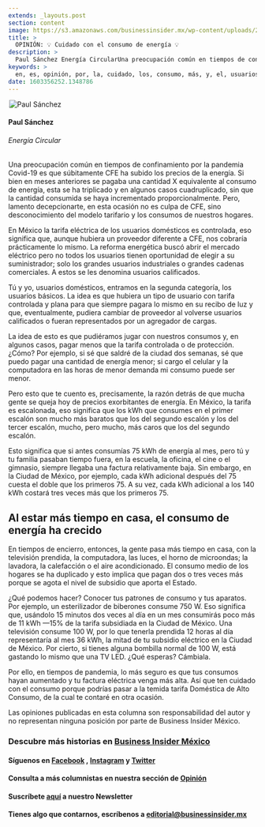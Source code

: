 ```yaml
--- 
extends: _layouts.post 
section: content 
image: https://s3.amazonaws.com/businessinsider.mx/wp-content/uploads/2020/05/27112445/Paul-TW.jpg 
title: > 
  OPINIÓN: 💡 Cuidado con el consumo de energía 💡 
description: > 
  Paul Sánchez Energía CircularUna preocupación común en tiempos de confinamiento por la pandemia Covid-19 es que súbitamente CFE ha subido los precios de la energía.A su vez, cada kWh adicional a los 140 kWh costará tres veces más que los primeros 75.Al estar más tiempo en casa, el consumo de energía ha crecidoEn tiempos de encierro, entonces, la gente pasa más tiempo en casa, con la televisión prendida, la computadora, las luces, el horno de microondas; la lavadora, la calefacción o el aire acondicionado.El consumo medio de los hogares se ha duplicado y esto implica que pagan dos o tres veces más porque se agota el nivel de subsidio que aporta el Estado.Así que ten cuidado con el consumo porque podrías pasar a la temida tarifa Doméstica de Alto Consumo, de la cual te contaré en otra ocasión. 
keywords: > 
  en, es, opinión, por, la, cuidado, los, consumo, más, y, el, usuarios, que, energía 
date: 1603356252.1348786 
--- 
```

<div><p class="[ highlights ]"></p><img alt="Paul S&#225;nchez" class="[ author_image ] lazyload" src="data:image/gif;base64,R0lGODlhAQABAAAAACH5BAEKAAEALAAAAAABAAEAAAICTAEAOw=="><img src="data:image/gif;base64,R0lGODdhAQABAPAAAMPDwwAAACwAAAAAAQABAAACAkQBADs=" class="[ author_image ]" alt="Paul S&#225;nchez"><img class="[ author_image ]" src="https://s3.amazonaws.com/businessinsider.mx/wp-content/uploads/2020/05/27085926/Paul-Sanchez-scaled.jpg" alt="Paul S&#225;nchez"><h4 class="[  ]">Paul S&#225;nchez</h4><h6 class="[  ]">Energ&#237;a Circular</h6>
<p>Una preocupaci&#243;n com&#250;n en tiempos de confinamiento por la pandemia Covid-19 es que s&#250;bitamente CFE ha subido los precios de la energ&#237;a. Si bien en meses anteriores se pagaba una cantidad X equivalente al consumo de energ&#237;a, esta se ha triplicado y en algunos casos cuadruplicado, sin que la cantidad consumida se haya incrementado proporcionalmente. Pero, lamento decepcionarte, en esta ocasi&#243;n no es culpa de CFE, sino desconocimiento del modelo tarifario y los consumos de nuestros hogares.</p><p>En M&#233;xico la tarifa el&#233;ctrica de los usuarios dom&#233;sticos es controlada, eso significa que, aunque hubiera un proveedor diferente a CFE, nos cobrar&#237;a pr&#225;cticamente lo mismo. La reforma energ&#233;tica busc&#243; abrir el mercado el&#233;ctrico pero no todos los usuarios tienen oportunidad de elegir a su suministrador; solo los grandes usuarios industriales o grandes cadenas comerciales. A estos se les denomina usuarios calificados.</p><p>T&#250; y yo, usuarios dom&#233;sticos, entramos en la segunda categor&#237;a, los usuarios b&#225;sicos. La idea es que hubiera un tipo de usuario con tarifa controlada y plana para que siempre pagara lo mismo en su recibo de luz y que, eventualmente, pudiera cambiar de proveedor al volverse usuarios calificados o fueran representados por un agregador de cargas.</p><p>La idea de esto es que pudi&#233;ramos jugar con nuestros consumos y, en algunos casos, pagar menos que la tarifa controlada o de protecci&#243;n. &#191;C&#243;mo? Por ejemplo, si s&#233; que saldr&#233; de la ciudad dos semanas, s&#233; que puedo pagar una cantidad de energ&#237;a menor; si cargo el celular y la computadora en las horas de menor demanda mi consumo puede ser menor.</p><p>Pero esto que te cuento es, precisamente, la raz&#243;n detr&#225;s de que mucha gente se queja hoy de precios exorbitantes de energ&#237;a. En M&#233;xico, la tarifa es escalonada, eso significa que los kWh que consumes en el primer escal&#243;n son mucho m&#225;s baratos que los del segundo escal&#243;n y los del tercer escal&#243;n, mucho, pero mucho, m&#225;s caros que los del segundo escal&#243;n.</p><p>Esto significa que si antes consum&#237;as 75 kWh de energ&#237;a al mes, pero t&#250; y tu familia pasaban tiempo fuera, en la escuela, la oficina, el cine o el gimnasio, siempre llegaba una factura relativamente baja. Sin embargo, en la Ciudad de M&#233;xico, por ejemplo, cada kWh adicional despu&#233;s del 75 cuesta el doble que los primeros 75. A su vez, cada kWh adicional a los 140 kWh costar&#225; tres veces m&#225;s que los primeros 75.</p><h2>Al estar m&#225;s tiempo en casa, el consumo de energ&#237;a ha crecido</h2><p>En tiempos de encierro, entonces, la gente pasa m&#225;s tiempo en casa, con la televisi&#243;n prendida, la computadora, las luces, el horno de microondas; la lavadora, la calefacci&#243;n o el aire acondicionado. El consumo medio de los hogares se ha duplicado y esto implica que pagan dos o tres veces m&#225;s porque se agota el nivel de subsidio que aporta el Estado.</p><p>&#191;Qu&#233; podemos hacer? Conocer tus patrones de consumo y tus aparatos. Por ejemplo, un esterilizador de biberones consume 750 W. Eso significa que, us&#225;ndolo 15 minutos dos veces al d&#237;a en un mes consumir&#225;s poco m&#225;s de 11 kWh &#8212;15% de la tarifa subsidiada en la Ciudad de M&#233;xico. Una televisi&#243;n consume 100 W, por lo que tenerla prendida 12 horas al d&#237;a representar&#237;a al mes 36 kWh, la mitad de tu subsidio el&#233;ctrico en la Ciudad de M&#233;xico. Por cierto, si tienes alguna bombilla normal de 100 W, est&#225; gastando lo mismo que una TV LED. &#191;Qu&#233; esperas? C&#225;mbiala.</p><p>Por ello, en tiempos de pandemia, lo m&#225;s seguro es que tus consumos hayan aumentado y tu factura el&#233;ctrica venga m&#225;s alta. As&#237; que ten cuidado con el consumo porque podr&#237;as pasar a la temida tarifa Dom&#233;stica de Alto Consumo, de la cual te contar&#233; en otra ocasi&#243;n.</p><p>Las opiniones publicadas en esta columna son responsabilidad del autor y no representan ninguna posici&#243;n por parte de Business Insider M&#233;xico.</p><h3>Descubre m&#225;s historias en&#160;<a rel="noreferrer noopener" href="https://businessinsider.mx/category/economia/" target="_blank">Business Insider M&#233;xico</a></h3><h4>S&#237;guenos en&#160;<a rel="noreferrer noopener" href="https://business.facebook.com/businessinsidermx/?business_id=127176584996119" target="_blank">Facebook</a>&#160;,&#160;<a rel="noreferrer noopener" href="https://www.instagram.com/businessinsidermexico/?hl=es-la" target="_blank">Instagram</a>&#160;y&#160;<a rel="noreferrer noopener" href="https://twitter.com/BusInsiderMX" target="_blank">Twitter</a></h4><h4>Consulta a m&#225;s columnistas en nuestra secci&#243;n de&#160;<a rel="noreferrer noopener" href="https://businessinsider.mx/category/opinion/" target="_blank">Opini&#243;n</a></h4><h4>Suscr&#237;bete&#160;<a rel="noreferrer noopener" href="https://businessinsider.us4.list-manage.com/subscribe/post?u=ae3e7fa25510c168d88327407&amp;id=3857f2cdc1" target="_blank">aqu&#237;</a>&#160;a nuestro Newsletter</h4><h4>Tienes algo que contarnos, escr&#237;benos a&#160;<a rel="noreferrer noopener" href="mailto:editorial@businessinsider.mx" target="_blank">editorial@businessinsider.mx</a></h4></div>